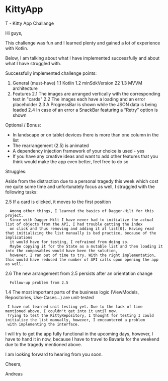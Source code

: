 # KittyApp
T - Kitty App Challange

Hi guys,

This challenge was fun and I learned plenty and gained a lot of experience with Kotlin.

Below, I am talking about what I have implemented successfully and about what I have struggled with.

Successfully implemented challenge points:
1. General (must-have)
  1.1 Kotlin 
  1.2 minSdkVersion 22 
  1.3 MVVM architecture 
2. Features
  2.1 The images are arranged vertically with the corresponding text in "cards" 2.2 The images each have a loading and an error placeholder
  2.3 A ProgressBar is shown while the JSON data is being loaded
  2.4 In case of an error a SnackBar featuring a “Retry” option is shown
  
Optional / Bonus:
  - In landscape or on tablet devices there is more than one column in the list
  - The rearrangement (2.5) is animated
  - A dependency injection framework of your choice is used - yes
  - If you have any creative ideas and want to add other features that you think would make the app even
    better, feel free to do so


Struggles:

Aside from the distraction due to a personal tragedy this week which cost me quite some time and unfortunately focus as well,
I struggled with the following tasks:

2.5 If a card is clicked, it moves to the first position

      Among other things, I learned the basics of Dagger-Hilt for this project.
      Since with Dagger-Hilt I have never had to initialize the actual list of objects from the API, I had trouble getting the index
      on click and thus removing and adding it at list[0]. Having read that initializing the list manually is bad practice, because of the implications
      it would have for testing, I refrained from doing so.
      Maybe copying it for the State as a mutable list and then loading it into the composables would have been the solution,
      however, I ran out of time to try. With the right implementation, this would have reduced the number of API calls upon opening the app as well.
      
2.6 The new arrangement from 2.5 persists after an orientation change

      Follow-up problem from 2.5
      
1.4 The most important parts of the business logic (ViewModels, Repositories, Use-Cases...) are unit-tested

     I have not learned unit testing yet. Due to the lack of time mentioned above, I couldn't get into it until now.
     Trying to test the KittyRepository, I thought for testing I could initialize the list manually, however, I encountered a problem
     with implementing the interface.
     
I will try to get the app fully functional in the upcoming days, however, I have to hand it in now, because I have to travel to Bavaria for the weekend
due to the tragedy mentioned above.

I am looking forward to hearing from you soon.

Cheers,

Andreas
